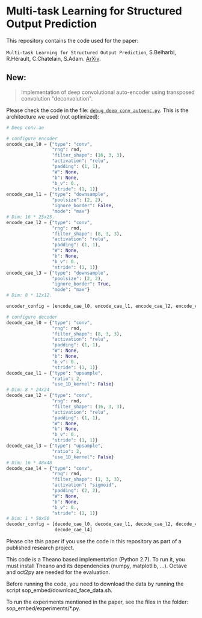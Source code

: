 # Multi-task Learning for Structured Output Prediction
This repository contains the code used for the paper: 

`Multi-task Learning for Structured Output Prediction`, S.Belharbi, R.Hérault, C.Chatelain, S.Adam. [ArXiv](https://arxiv.org/abs/1504.07550).
## New:
> Implementation of deep convolutional auto-encoder using transposed convolution "deconvolution".

Please check the code in the file: [`debug_deep_conv_autoenc.py`](https://github.com/sbelharbi/structured-output-ae/blob/master/sop_embed/experiments/debug_deep_conv_autoenc.py). This is the architecture we used (not optimized):
```python
# Deep conv.ae

# configure encoder
encode_cae_l0 = {"type": "conv",
                 "rng": rnd,
                 "filter_shape": (16, 3, 3),
                 "activation": "relu",
                 "padding": (1, 1),
                 "W": None,
                 "b": None,
                 "b_v": 0.,
                 "stride": (1, 1)}
encode_cae_l1 = {"type": "downsample",
                 "poolsize": (2, 2),
                 "ignore_border": False,
                 "mode": "max"}
# Dim: 16 * 25x25.
encode_cae_l2 = {"type": "conv",
                 "rng": rnd,
                 "filter_shape": (8, 3, 3),
                 "activation": "relu",
                 "padding": (1, 1),
                 "W": None,
                 "b": None,
                 "b_v": 0.,
                 "stride": (1, 1)}
encode_cae_l3 = {"type": "downsample",
                 "poolsize": (2, 2),
                 "ignore_border": True,
                 "mode": "max"}
# Dim: 8 * 12x12.

encoder_config = [encode_cae_l0, encode_cae_l1, encode_cae_l2, encode_cae_l3]

# configure decoder
decode_cae_l0 = {"type": "conv",
                 "rng": rnd,
                 "filter_shape": (8, 3, 3),
                 "activation": "relu",
                 "padding": (1, 1),
                 "W": None,
                 "b": None,
                 "b_v": 0.,
                 "stride": (1, 1)}
decode_cae_l1 = {"type": "upsample",
                 "ratio": 2,
                 "use_1D_kernel": False}
# Dim: 8 * 24x24
decode_cae_l2 = {"type": "conv",
                 "rng": rnd,
                 "filter_shape": (16, 3, 3),
                 "activation": "relu",
                 "padding": (1, 1),
                 "W": None,
                 "b": None,
                 "b_v": 0.,
                 "stride": (1, 1)}
decode_cae_l3 = {"type": "upsample",
                 "ratio": 2,
                 "use_1D_kernel": False}
# Dim: 16 * 48x48
decode_cae_l4 = {"type": "conv",
                 "rng": rnd,
                 "filter_shape": (1, 3, 3),
                 "activation": "sigmoid",
                 "padding": (2, 2),
                 "W": None,
                 "b": None,
                 "b_v": 0.,
                 "stride": (1, 1)}
# Dim: 1 * 50x50
decoder_config = [decode_cae_l0, decode_cae_l1, decode_cae_l2, decode_cae_l3,
                  decode_cae_l4]
```

Please cite this paper if you use the code in this repository as part of a
published research project.

This code is a Theano based implementation (Python 2.7). To run it, you must 
install Theano and its dependencies (numpy, matplotlib, ...). Octave and oct2py
are needed for the evaluation.

Before running the code, you need to download the data by running the script
sop_embed/download_face_data.sh.

To run the experiments mentioned in the paper, see the files in the folder:
sop_embed/experiments/*.py.


